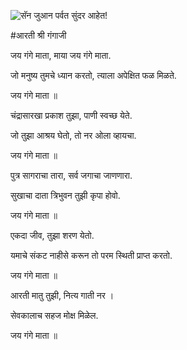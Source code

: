 ![सॅन जुआन पर्वत सुंदर आहेत!](lib/images/img.png "सॅन जुआन पर्वत")

#आरती श्री गंगाजी

जय गंगे माता, माया जय गंगे माता.

 जो मनुष्य तुमचे ध्यान करतो, त्याला अपेक्षित फळ मिळते.

जय गंगे माता ॥

चंद्रासारखा प्रकाश तुझा, पाणी स्वच्छ येते.

जो तुझा आश्रय घेतो, तो नर ओला व्हायचा.

जय गंगे माता ॥

पुत्र सागराचा तारा, सर्व जगाचा जाणणारा.

सुखाचा दाता त्रिभुवन तुझी कृपा होवो.

जय गंगे माता ॥

एकदा जीव, तुझा शरण येतो.

यमाचे संकट नाहीसे करून तो परम स्थिती प्राप्त करतो.

जय गंगे माता ॥

आरती मातु तुझी, नित्य गाती नर ।

सेवकालाच सहज मोक्ष मिळेल.

जय गंगे माता ॥